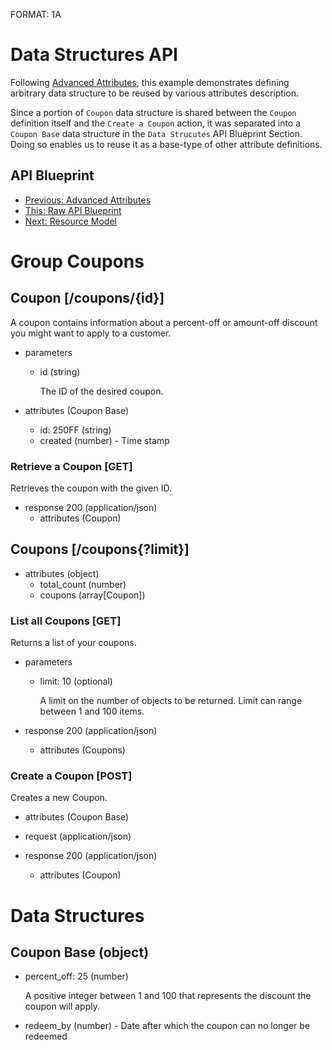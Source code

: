 FORMAT: 1A

# Data Structures API
Following [Advanced Attributes](09.%20Advanced%20Attributes.md), this example demonstrates defining arbitrary data structure to be reused by various attributes description. 

Since a portion of `Coupon` data structure is shared between the `Coupon` definition itself and the `Create a Coupon` action, it was separated into a `Coupon Base` data structure in the `Data Strucutes` API Blueprint Section. Doing so enables us to reuse it as a base-type of other attribute definitions.

## API Blueprint
+ [Previous: Advanced Attributes](09.%20Advanced%20Attributes.md)
+ [This: Raw API Blueprint](https://raw.github.com/apiaryio/api-blueprint/master/examples/10.%20Data%20Structures.md)
+ [Next: Resource Model](11.%20Resource%20Model.md)

# Group Coupons

## Coupon [/coupons/{id}]
A coupon contains information about a percent-off or amount-off discount you might want to apply to a customer.

+ parameters
    + id (string) 

        The ID of the desired coupon.

+ attributes (Coupon Base)
    + id: 250FF (string)
    + created (number) - Time stamp

### Retrieve a Coupon [GET]
Retrieves the coupon with the given ID.

+ response 200 (application/json)
    + attributes (Coupon)

## Coupons [/coupons{?limit}]

+ attributes (object)
    + total_count (number)
    + coupons (array[Coupon])

### List all Coupons [GET]
Returns a list of your coupons.

+ parameters
    + limit: 10 (optional)

        A limit on the number of objects to be returned. Limit can range between 1 and 100 items.

+ response 200 (application/json)
    + attributes (Coupons)

### Create a Coupon [POST]
Creates a new Coupon.

+ attributes (Coupon Base)

+ request (application/json)

+ response 200 (application/json)
    + attributes (Coupon)

# Data Structures

## Coupon Base (object)
+ percent_off: 25 (number)

    A positive integer between 1 and 100 that represents the discount the coupon will apply.

+ redeem_by (number) - Date after which the coupon can no longer be redeemed
